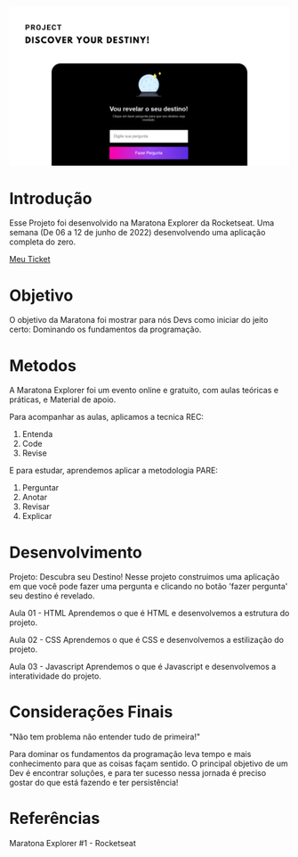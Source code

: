 <img src="Maratona Explorer.jpg" alt="Projeto Descubra seu Destino - Maratona Explorer #1">

# Introdução
Esse Projeto foi desenvolvido na Maratona Explorer da Rocketseat. Uma semana (De 06 a 12 de junho de 2022) desenvolvendo uma aplicação completa do zero.

<a href="https://maratona-explorer-ticket.rocketseat.com.br/ticket/patriciasilvadev/share">Meu Ticket</a>

# Objetivo
O objetivo da Maratona foi mostrar para nós Devs como iniciar do jeito certo: Dominando os fundamentos da programação. 

# Metodos
A Maratona Explorer foi um evento online e gratuito, com aulas teóricas e práticas, e Material de apoio. 

Para acompanhar as aulas, aplicamos a tecnica REC: 
1. Entenda
2. Code 
3. Revise

E para estudar, aprendemos aplicar a metodologia PARE:
1. Perguntar
2. Anotar
3. Revisar
4. Explicar

# Desenvolvimento

Projeto: Descubra seu Destino!
Nesse projeto construimos uma aplicação em que você pode fazer uma pergunta e clicando no botão 'fazer pergunta' seu destino é revelado.

Aula 01 - HTML
Aprendemos o que é HTML e desenvolvemos a estrutura do projeto.

Aula 02 - CSS
Aprendemos o que é CSS e desenvolvemos a estilização do projeto.

Aula 03 - Javascript
Aprendemos o que é Javascript e desenvolvemos a interatividade do projeto.


# Considerações Finais
"Não tem problema não entender tudo de primeira!"

Para dominar os fundamentos da programação leva tempo e mais conhecimento para que as coisas façam sentido. O principal objetivo de um Dev é encontrar soluções, e para ter sucesso nessa jornada é preciso gostar do que está fazendo e ter persistência!


# Referências

Maratona Explorer #1 - Rocketseat

